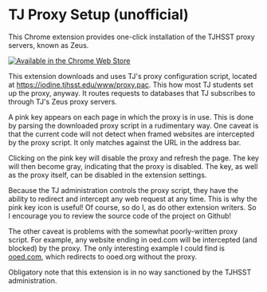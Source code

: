 # TJ Proxy Setup (unofficial)
This Chrome extension provides one-click installation of the TJHSST proxy servers, known as Zeus.

[![Available in the Chrome Web Store](https://developer.chrome.com/webstore/images/ChromeWebStore_Badge_v2_206x58.png)](https://chrome.google.com/webstore/detail/bdoeclpdnjgmmgggdagnfmiehcmddoba/) 

This extension downloads and uses TJ's proxy configuration script, located at https://iodine.tjhsst.edu/www/proxy.pac. This how most TJ students set up the proxy, anyway. It routes requests to databases that TJ subscribes to through TJ's Zeus proxy servers.

A pink key appears on each page in which the proxy is in use. This is done by parsing the downloaded proxy script in a rudimentary way. One caveat is that the current code will not detect when framed websites are intercepted by the proxy script. It only matches against the URL in the address bar.

Clicking on the pink key will disable the proxy and refresh the page. The key will then become gray, indicating that the proxy is disabled. The key, as well as the proxy itself, can be disabled in the extension settings.

Because the TJ administration controls the proxy script, they have the ability to redirect and intercept any web request at any time. This is why the pink key icon is useful! Of course, so do I, as do other extension writers. So I encourage you to review the source code of the project on Github!

The other caveat is problems with the somewhat poorly-written proxy script. For example, any website ending in oed.com will be intercepted (and blocked) by the proxy. The only interesting example I could find is [ooed.com](http://ooed.com), which redirects to ooed.org without the proxy.

Obligatory note that this extension is in no way sanctioned by the TJHSST administration.
